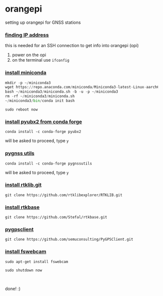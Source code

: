 # orangepi
setting up orangepi for GNSS stations

### <ins>finding IP address</ins>
this is needed for an SSH connection to get info into orangepi (opi)
1. power on the opi
2. on the terminal use ```ifconfig```

### <ins>install miniconda</ins>
```python
mkdir -p ~/miniconda3
wget https://repo.anaconda.com/miniconda/Miniconda3-latest-Linux-aarch64.sh -O ~/miniconda3/miniconda.sh
bash ~/miniconda3/miniconda.sh -b -u -p ~/miniconda3
rm -rf ~/miniconda3/miniconda.sh
~/miniconda3/bin/conda init bash
```

```
sudo reboot now
```

### <ins>install pyubx2 from conda forge</ins>
```
conda install -c conda-forge pyubx2
```
will be asked to proceed, type ```y```

### <ins>pygnss utils</ins>
```
conda install -c conda-forge pygnssutils
```
will be asked to proceed, type ```y```

### <ins>install rtklib.git</ins>
```
git clone https://github.com/rtklibexplorer/RTKLIB.git
```

### <ins>install rtkbase</ins>
```
git clone https://github.com/Stefal/rtkbase.git
```

### <ins>pygpsclient</ins>
```
git clone https://github.com/semuconsulting/PyGPSClient.git
```

### <ins>install fswebcam</ins>
```
sudo apt-get install fswebcam
```

```
sudo shutdown now
```
<br>

done! :)

